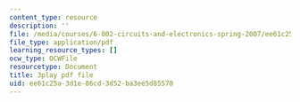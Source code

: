 ```yaml
---
content_type: resource
description: ''
file: /media/courses/6-002-circuits-and-electronics-spring-2007/ee61c25a3d1e86cd3d52ba3ee5d85570_bX8i2yECWaU.pdf
file_type: application/pdf
learning_resource_types: []
ocw_type: OCWFile
resourcetype: Document
title: 3play pdf file
uid: ee61c25a-3d1e-86cd-3d52-ba3ee5d85570
---
```

